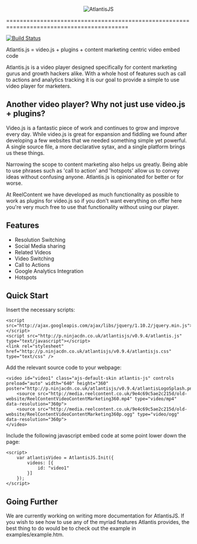 <p align="center">
  <img src="http://p.ninjacdn.co.uk/atlantisjs/v0.9.2/atlantisLogo.png" alt="AtlantisJS"/>
</p>

==========================================================================================

[![Build Status](https://travis-ci.org/Axonn/Atlantis.js.png?branch=master)](https://travis-ci.org/Axonn/Atlantis.js)

Atlantis.js = video.js + plugins + content marketing centric video embed code

Atlantis.js is a video player designed specifically for content marketing gurus and growth hackers alike. With a whole host of features such as call to actions and analytics tracking it is our goal to provide a simple to use video player for marketers.

Another video player? Why not just use video.js + plugins?
----------------------------------------------------------

Video.js is a fantastic piece of work and continues to grow and improve every day. While video.js is great for expansion and fiddling we found after developing a few websites that we needed something simple yet powerful. A single source file, a more declarative sytax, and a single platform brings us these things.

Narrowing the scope to content marketing also helps us greatly. Being able to use phrases such as 'call to action' and 'hotspots' allow us to convey ideas without confusing anyone. Atlantis.js is opinionated for better or for worse.

At ReelContent we have developed as much functionality as possible to work as plugins for video.js so if you don't want everything on offer here you're very much free to use that functionality without using our player.

## Features

+ Resolution Switching
+ Social Media sharing
+ Related Videos
+ Video Switching
+ Call to Actions
+ Google Analytics Integration
+ Hotspots

## Quick Start

Insert the necessary scripts:
```
<script src="http://ajax.googleapis.com/ajax/libs/jquery/1.10.2/jquery.min.js"></script>
<script src="http://p.ninjacdn.co.uk/atlantisjs/v0.9.4/atlantis.js" type="text/javascript"></script>
<link rel="stylesheet" href="http://p.ninjacdn.co.uk/atlantisjs/v0.9.4/atlantisjs.css" type="text/css" />
```
Add the relevant source code to your webpage:
```
<video id="video1" class="ajs-default-skin atlantis-js" controls preload="auto" width="640" height="360" poster="http://p.ninjacdn.co.uk/atlantisjs/v0.9.4/atlantisLogoSplash.png"> 	
    <source src="http://media.reelcontent.co.uk/9e4c69c5ae2c215d/old-website/ReelContentVideoContentMarketing360.mp4" type="video/mp4" data-resolution="360p">
	<source src="http://media.reelcontent.co.uk/9e4c69c5ae2c215d/old-website/ReelContentVideoContentMarketing360p.ogg" type="video/ogg" data-resolution="360p">
</video>
```	
Include the following javascript embed code at some point lower down the page:
```
<script>
	var atlantisVideo = AtlantisJS.Init({
		videos: [{
			id: "video1"
		}]
	});
</script>
```

## Going Further

We are currently working on writing more documentation for AtlantisJS. If you wish to see how to use any of the myriad features Atlantis provides, the best thing to do would be to check out the example in examples/example.htm.
